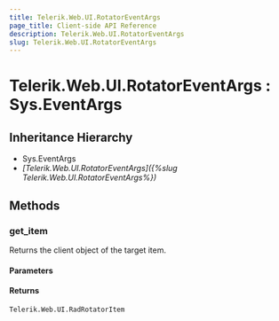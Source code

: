 ```yaml
---
title: Telerik.Web.UI.RotatorEventArgs
page_title: Client-side API Reference
description: Telerik.Web.UI.RotatorEventArgs
slug: Telerik.Web.UI.RotatorEventArgs
---
```


# Telerik.Web.UI.RotatorEventArgs : Sys.EventArgs 

## Inheritance Hierarchy

* Sys.EventArgs
* *[Telerik.Web.UI.RotatorEventArgs]({%slug Telerik.Web.UI.RotatorEventArgs%})*

## Methods

###  get_item

Returns the client object of the target item. 

#### Parameters

#### Returns

`Telerik.Web.UI.RadRotatorItem` 
